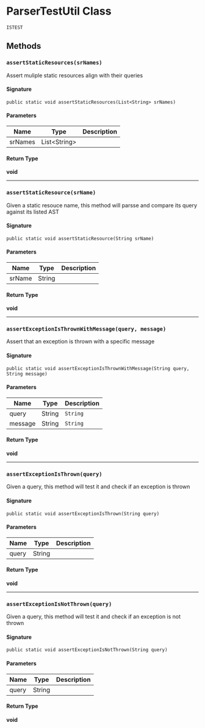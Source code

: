 # ParserTestUtil Class

`ISTEST`

## Methods
### `assertStaticResources(srNames)`

Assert muliple static resources align with their queries

#### Signature
```apex
public static void assertStaticResources(List<String> srNames)
```

#### Parameters
| Name | Type | Description |
|------|------|-------------|
| srNames | List&lt;String&gt; |  |

#### Return Type
**void**

---

### `assertStaticResource(srName)`

Given a static resouce name, this method will parsse and compare its query 
against its listed AST

#### Signature
```apex
public static void assertStaticResource(String srName)
```

#### Parameters
| Name | Type | Description |
|------|------|-------------|
| srName | String |  |

#### Return Type
**void**

---

### `assertExceptionIsThrownWithMessage(query, message)`

Assert that an exception is thrown with a specific message

#### Signature
```apex
public static void assertExceptionIsThrownWithMessage(String query, String message)
```

#### Parameters
| Name | Type | Description |
|------|------|-------------|
| query | String | `String` |
| message | String | `String` |

#### Return Type
**void**

---

### `assertExceptionIsThrown(query)`

Given a query, this method will test it and check if an exception is thrown

#### Signature
```apex
public static void assertExceptionIsThrown(String query)
```

#### Parameters
| Name | Type | Description |
|------|------|-------------|
| query | String |  |

#### Return Type
**void**

---

### `assertExceptionIsNotThrown(query)`

Given a query, this method will test it and check if an exception is not thrown

#### Signature
```apex
public static void assertExceptionIsNotThrown(String query)
```

#### Parameters
| Name | Type | Description |
|------|------|-------------|
| query | String |  |

#### Return Type
**void**